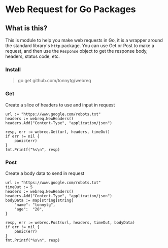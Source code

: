 # Web Request for Go Packages

## What is this?

This is module to help you make web requests in Go, it is a wrapper around the standard library's `http` package.
You can use Get or Post to make a request, and then use the `Response` object to get the response body, headers, status code, etc.

### Install

> go get github.com/tonnytg/webreq

### Get

Create a slice of headers to use and input in request 

    url := "https://www.google.com/robots.txt"
    headers := webreq.NewHeaders()
    headers.Add("Content-Type", "application/json")

    resp, err := webreq.Get(url, headers, timeOut)
    if err != nil {
        panic(err)
    }
    fmt.Printf("%s\n", resp)


### Post

Create a body data to send in request

    url := "https://www.google.com/robots.txt"
    timeOut := 5
    headers := webreq.NewHeaders()
    headers.Add("Content-Type", "application/json")
    bodyData := map[string]string{
        "name": "tonnytg",
        "age":  "20",
    }

    resp, err := webreq.Post(url, headers, timeOut, bodyData)
    if err != nil {
        panic(err)
    }
    fmt.Printf("%s\n", resp)
